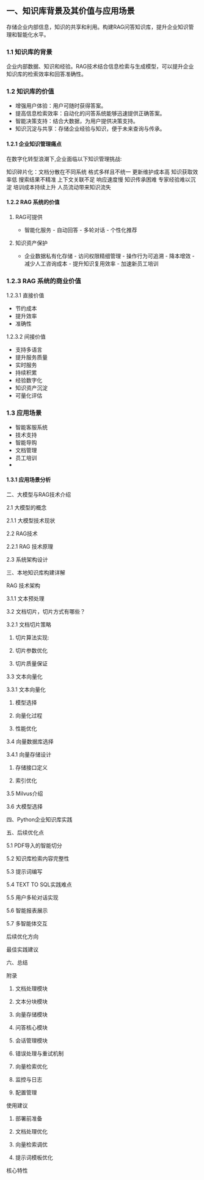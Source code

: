 ## 一、知识库背景及其价值与应用场景
  
  存储企业内部信息，知识的共享和利用。构建RAG问答知识库，提升企业知识管理和智能化水平。

### 1.1 知识库的背景
 
  企业内部数据、知识和经验。RAG技术结合信息检索与生成模型，可以提升企业知识库的检索效率和回答准确性。

### 1.2 知识库的价值
  
  - 增强用户体验：用户可随时获得答案。
  - 提高信息检索效率：自动化的问答系统能够迅速提供正确答案。
  - 智能决策支持：结合大数据，为用户提供决策支持。
  - 知识沉淀与共享：存储企业经验与知识，便于未来查询与传承。

#### 1.2.1 企业知识管理痛点
  
  在数字化转型浪潮下,企业面临以下知识管理挑战:

  知识碎片化：文档分散在不同系统
  格式多样且不统一
  更新维护成本高
  知识获取效率低
  搜索结果不精准
  上下文关联不足
  响应速度慢
  知识传承困难
  专家经验难以沉淀
  培训成本持续上升
  人员流动带来知识流失

#### 1.2.2 RAG 系统的价值
  
  1. RAG可提供

     - 智能化服务
    - 自动回答
    - 多轮对话
    - 个性化推荐

  3. 知识资产保护

     - 企业数据私有化存储
    - 访问权限精细管理
    - 操作行为可追溯
    - 降本增效
    - 减少人工咨询成本
    - 提升知识复用效率
    - 加速新员工培训

### 1.2.3 RAG 系统的商业价值

1.2.3.1 直接价值
  
  - 节约成本
  - 提升效率
  - 准确性

1.2.3.2 间接价值
  
  - 支持多语言
  - 提升服务质量
  - 实时服务
  - 持续积累
  - 经验数字化
  - 知识资产沉淀
  - 可量化评估
    
### 1.3 应用场景
  
  - 智能客服系统
  - 技术支持
  - 智能导购
  - 文档管理
  - 员工培训
  - 
#### 1.3.1 应用场景分析

二、大模型与RAG技术介绍

2.1 大模型的概念

2.1.1 大模型技术现状

2.2 RAG技术

2.2.1 RAG 技术原理

2.3 系统架构设计

三、本地知识库构建详解

RAG 技术架构

3.1.1 文本预处理

3.2 文档切片，切片方式有哪些？

3.2.1 文档切片策略

1. 切片算法实现:

2. 切片参数优化

3. 切片质量保证

3.3 文本向量化

3.3.1 文本向量化

1. 模型选择

2. 向量化过程

3. 性能优化

3.4 向量数据库选择

3.4.1 向量存储设计

1. 存储接口定义

2. 索引优化

3.5 Milvus介绍

3.6 大模型选择

四、Python企业知识库实践

五、后续优化点

5.1 PDF导入的智能切分

5.2 知识库检索内容完整性

5.3 提示词编写

5.4 TEXT TO SQL实践难点

5.5 用户多轮对话实现

5.6 智能报表展示

5.7 多智能体交互

后续优化方向

最佳实践建议

六、总结

附录

1. 文档处理模块

2. 文本分块模块

3. 向量存储模块 

4. 问答核心模块 

5. 会话管理模块

6. 错误处理与重试机制

7. 向量检索优化

8. 监控与日志

9. 配置管理

使用建议

1. 部署前准备

2. 文档处理优化

3. 向量检索调优

4. 提示词模板优化

核心特性
